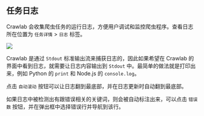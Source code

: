 ## 任务日志

Crawlab 会收集爬虫任务的运行日志，方便用户调试和监控爬虫程序。查看日志所在位置为 `任务详情` > `日志` 标签。

![](http://static-docs.crawlab.cn/task-log2.png)

Crawlab 是通过 `Stdout` 标准输出流来捕获日志的，因此如果希望在 Crawlab 的界面中看到日志，就需要让日志内容输出到 `Stdout` 中。最简单的做法就是打印出来，例如 Python 的 `print` 和 Node.js 的 `console.log`。

点击 `自动滚动` 按钮可以让日志翻到最底部，并在日志更新时自动翻到最底部。

如果日志中被检测出有跟错误相关的关键词，则会被自动标注出来，可以点击 `错误数` 按钮，并在弹出框中选择错误行并导航到该行。
